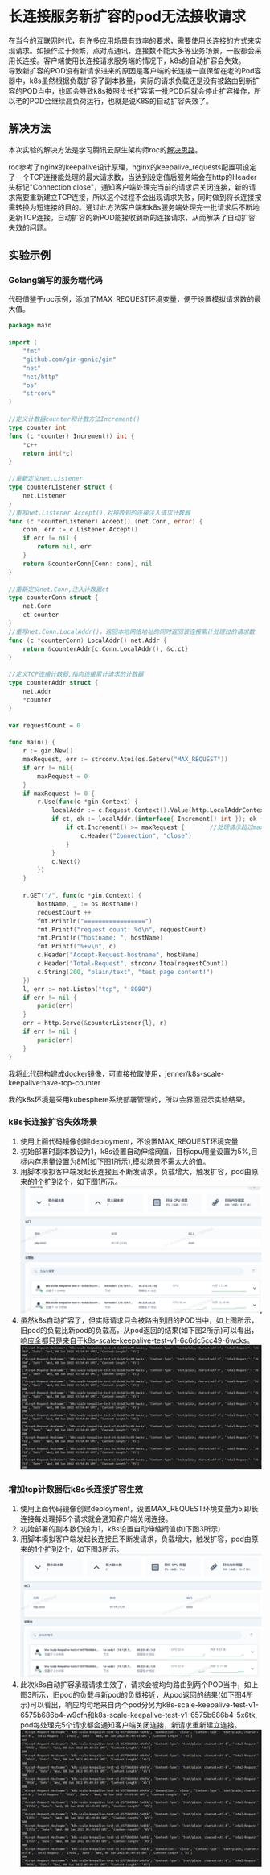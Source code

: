 # 长连接服务新扩容的pod无法接收请求

在当今的互联网时代，有许多应用场景有效率的要求，需要使用长连接的方式来实现请求。如操作过于频繁，点对点通讯，连接数不能太多等业务场景，一般都会采用长连接。客户端使用长连接请求服务端的情况下，k8s的自动扩容会失效。  
导致新扩容的POD没有新请求进来的原因是客户端的长连接一直保留在老的Pod容器中，k8s虽然根据负载扩容了副本数量，实际的请求负载还是没有被路由到新扩容的POD当中，也即会导致k8s按照步长扩容第一批POD后就会停止扩容操作，所以老的POD会继续高负荷运行，也就是说K8S的自动扩容失效了。

## 解决方法

本次实验的解决方法是学习腾讯云原生架构师roc的[解决思路](https://tencentcloudcontainerteam.github.io/tke-handbook/best-practice/scale-keepalive-service.html)。  

roc参考了nginx的keepalive设计原理，nginx的keepalive_requests配置项设定了一个TCP连接能处理的最大请求数，当达到设定值后服务端会在http的Header头标记"Connection:close"，通知客户端处理完当前的请求后关闭连接，新的请求需要重新建立TCP连接，所以这个过程不会出现请求失败，同时做到将长连接按需转换为短连接的目的。通过此方法客户端和k8s服务端处理完一批请求后不断地更新TCP连接，自动扩容的新POD能接收到新的连接请求，从而解决了自动扩容失效的问题。  

## 实验示例

### Golang编写的服务端代码

代码借鉴于roc示例，添加了MAX_REQUEST环境变量，便于设置模拟请求数的最大值。

```go
package main

import (
	"fmt"
	"github.com/gin-gonic/gin"
	"net"
	"net/http"
	"os"
	"strconv"
)

//定义计数器counter和计数方法Increment()
type counter int
func (c *counter) Increment() int {
	*c++
	return int(*c)
}

//重新定义net.Listener
type counterListener struct {
	net.Listener
}
//重写net.Listener.Accept(),对接收到的连接注入请求计数器
func (c *counterListener) Accept() (net.Conn, error) {
	conn, err := c.Listener.Accept()
	if err != nil {
		return nil, err
	}
	return &counterConn{Conn: conn}, nil
}

//重新定义net.Conn,注入计数器ct
type counterConn struct {
	net.Conn
	ct counter
}
//重写net.Conn.LocalAddr()，返回本地网络地址的同时返回该连接累计处理过的请求数
func (c *counterConn) LocalAddr() net.Addr {
	return &counterAddr{c.Conn.LocalAddr(), &c.ct}
}

//定义TCP连接计数器,指向连接累计请求的计数器
type counterAddr struct {
	net.Addr
	*counter
}

var requestCount = 0

func main() {
	r := gin.New()
	maxRequest, err := strconv.Atoi(os.Getenv("MAX_REQUEST"))
	if err != nil{
		maxRequest = 0
	}
	if maxRequest != 0 {
		r.Use(func(c *gin.Context) {
			localAddr := c.Request.Context().Value(http.LocalAddrContextKey)
			if ct, ok := localAddr.(interface{ Increment() int }); ok {
				if ct.Increment() >= maxRequest {		//处理请示超过maxRequest时，添加close头让客户端主动断开长连接，重新发起请示
					c.Header("Connection", "close")
				}
			}
			c.Next()
		})
	}

	r.GET("/", func(c *gin.Context) {
		hostName, _ := os.Hostname()
		requestCount ++
		fmt.Println("=================")
		fmt.Printf("request count: %d\n", requestCount)
		fmt.Println("hostname: ", hostName)
		fmt.Printf("%+v\n", c)
		c.Header("Accept-Request-hostname", hostName)
		c.Header("Total-Request", strconv.Itoa(requestCount))
		c.String(200, "plain/text", "test page content!")
	})
	l, err := net.Listen("tcp", ":8080")
	if err != nil {
		panic(err)
	}
	err = http.Serve(&counterListener{l}, r)
	if err != nil {
		panic(err)
	}
}
```

我将此代码构建成docker镜像，可直接拉取使用，jenner/k8s-scale-keepalive:have-tcp-counter  

我的k8s环境是采用kubesphere系统部署管理的，所以会界面显示实验结果。

### k8s长连接扩容失效场景

1. 使用上面代码镜像创建deployment，不设置MAX_REQUEST环境变量
2. 初始部署时副本数设为1，k8s设置自动伸缩阀值，目标cpu用量设置为5%,目标内存用量设置为8M(如下图1所示),模拟场景不需太大的值。
3. 用脚本模拟客户端发起长连接且不断发请求，负载增大，触发扩容，pod由原来的1个扩到2个，如下图1所示。  
  ![k8s扩容1](/imgs/k8s/scale-keepalive/scale-keepalive-1.PNG "图1")
4. 虽然k8s自动扩容了，但实际请求只会被路由到旧的POD当中，如上图所示，旧pod的负载比新pod的负载高，从pod返回的结果(如下图2所示)可以看出，响应全都只是来自于k8s-scale-keepalive-test-v1-6c6dc5cc49-6wcks。  
  ![k8s扩容1结果](/imgs/k8s/scale-keepalive/scale-keepalive-res-1.PNG "图2")

### 增加tcp计数器后k8s长连接扩容生效

1. 使用上面代码镜像创建deployment，设置MAX_REQUEST环境变量为5,即长连接每处理掉5个请求就会通知客户端关闭连接。
2. 初始部署的副本数仍设为1，k8s设置自动伸缩阀值(如下图3所示)
3. 用脚本模拟客户端发起长连接且不断发请求，负载增大，触发扩容，pod由原来的1个扩到2个，如下图3所示。  
  ![k8s扩容2](/imgs/k8s/scale-keepalive/scale-keepalive-2.PNG "图3")
4. 此次k8s自动扩容承载请求生效了，请求会被均匀路由到两个POD当中，如上图3所示，旧pod的负载与新pod的负载接近，从pod返回的结果(如下图4所示)可以看出，响应均匀地来自两个pod分另为k8s-scale-keepalive-test-v1-6575b686b4-w9cfn和k8s-scale-keepalive-test-v1-6575b686b4-5x6tk, pod每处理完5个请求都会通知客户端关闭连接，新请求重新建立连接。  
  ![k8s扩容2结果](/imgs/k8s/scale-keepalive/scale-keepalive-res-2.PNG "图4")

<Vssue :title="$title" :options="{ locale: 'zh' }" />